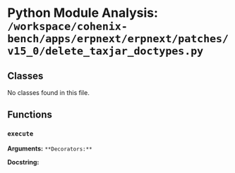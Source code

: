 # Python Module Analysis: `/workspace/cohenix-bench/apps/erpnext/erpnext/patches/v15_0/delete_taxjar_doctypes.py`

## Classes

No classes found in this file.


## Functions

### `execute`
**Arguments:** ``
**Decorators:** ``

**Docstring:**
```

```

